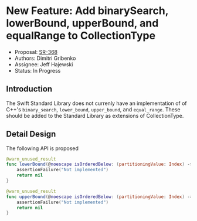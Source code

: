 # New Feature: Add binarySearch, lowerBound, upperBound, and equalRange to CollectionType

* Proposal: [SR-368](https://bugs.swift.org/browse/SR-368)
* Authors: Dimitri Gribenko
* Assignee: Jeff Hajewski
* Status: In Progress

## Introduction
The Swift Standard Library does not currenly have an implementation of of C++'s
`binary_search`, `lower_bound`, `upper_bound`, and `equal_range`. These should
be added to the Standard Library as extensions of CollectionType.

## Detail Design
The following API is proposed

```swift
@warn_unused_result
func lowerBound(@noescape isOrderedBelow: (partitioningValue: Index) -> Bool) -> Index? {
    assertionFailure("Not implemented")
    return nil
}
```

```swift
@warn_unused_result
func upperBound(@noescape isOrderedBelow: (partitioningValue: Index) -> Bool) -> Index? {
    assertionFailure("Not implemented")
    return nil
}
```

